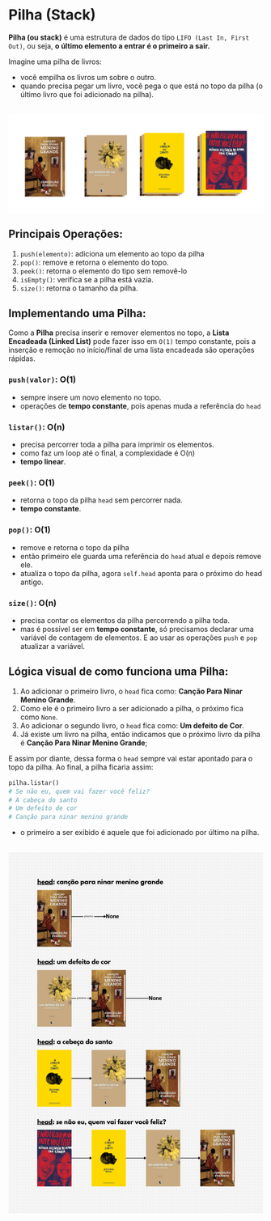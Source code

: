 # Pilha (Stack)

**Pilha (ou stack)** é uma estrutura de dados do tipo `LIFO (Last In, First Out)`, ou seja, **o último elemento a entrar é o primeiro a sair.**

Imagine uma pilha de livros:
- você empilha os livros um sobre o outro.
- quando precisa pegar um livro, você pega o que está no topo da pilha (o último livro que foi adicionado na pilha).

</br>
<img src="assets/pilha-livros.png" style="display: block; margin: 0 auto"/>

## Principais Operações:
1. `push(elemento)`: adiciona um elemento ao topo da pilha
2. `pop()`: remove e retorna o elemento do topo.
3. `peek()`: retorna o elemento do tipo sem removê-lo
4. `isEmpty()`: verifica se a pilha está vazia.
5. `size()`: retorna o tamanho da pilha.

## Implementando uma Pilha:
Como a **Pilha** precisa inserir e remover elementos no topo, a **Lista Encadeada (Linked List)** pode fazer isso em `O(1)` tempo constante, pois a inserção e remoção no início/final de uma lista encadeada são operações rápidas.

### `push(valor)`: O(1) 
- sempre insere um novo elemento no topo.
- operações de **tempo constante**, pois apenas muda a referência do `head`

### `listar()`: O(n)
- precisa percorrer toda a pilha para imprimir os elementos.
- como faz um loop até o final, a complexidade é O(n)
-  **tempo linear**.


### `peek()`: O(1)
- retorna o topo da pilha `head` sem percorrer nada.
- **tempo constante**.

### `pop()`: O(1)
- remove e retorna o topo da pilha
- então primeiro ele guarda uma referência do `head` atual e depois remove ele.
- atualiza o topo da pilha, agora `self.head` aponta para o próximo do head antigo.

### `size()`: O(n)
- precisa contar os elementos da pilha percorrendo a pilha toda.
- mas é possível ser em **tempo constante**, só precisamos declarar uma variável de contagem de elementos. E ao usar as operações `push` e `pop` atualizar a variável.
  

## Lógica visual de como funciona uma Pilha:

1. Ao adicionar o primeiro livro, o `head` fica como: **Canção Para Ninar Menino Grande**. 
2. Como ele é o primeiro livro a ser adicionado a pilha, o próximo fica como `None`.
3. Ao adicionar o segundo livro, o `head` fica como: **Um defeito de Cor**. 
4. Já existe um livro na pilha, então indicamos que o próximo livro da pilha é **Canção Para Ninar Menino Grande**;

E assim por diante, dessa forma o `head` sempre vai estar apontado para o topo da pilha. Ao final, a pilha ficaria assim:
```python
pilha.listar()
# Se não eu, quem vai fazer você feliz?
# A cabeça do santo
# Um defeito de cor
# Canção para ninar menino grande
```
- o primeiro a ser exibido é aquele que foi adicionado por último na pilha.

</br>
<img src="assets/exemplo-logica.png" style="display: block; margin: 0 auto"/>
</br>

